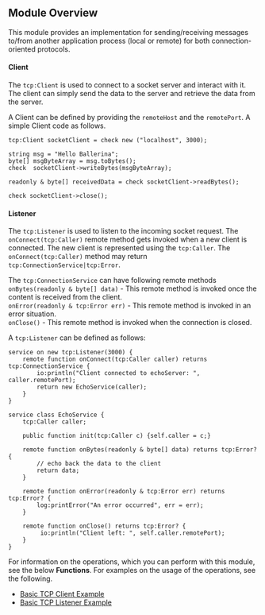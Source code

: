 ## Module Overview

This module provides an implementation for sending/receiving messages to/from another application process (local or remote) for both connection-oriented protocols.

#### Client

The `tcp:Client` is used to connect to a socket server and interact with it.
The client can simply send the data to the server and retrieve the data from the server.

A Client can be defined by providing the `remoteHost` and the `remotePort`. 
A simple Client code as follows.

```ballerina
tcp:Client socketClient = check new ("localhost", 3000);

string msg = "Hello Ballerina";
byte[] msgByteArray = msg.toBytes();
check  socketClient->writeBytes(msgByteArray);

readonly & byte[] receivedData = check socketClient->readBytes();

check socketClient->close();
```

#### Listener
The `tcp:Listener` is used to listen to the incoming socket request. The `onConnect(tcp:Caller)` remote method gets invoked when a new client is connected. The new client is represented using the `tcp:Caller`. The `onConnect(tcp:Caller)` method may return `tcp:ConnectionService|tcp:Error`.

The `tcp:ConnectionService` can have following remote methods</br>
`onBytes(readonly & byte[] data)` - This remote method is invoked once the content is received from the client.</br>
`onError(readonly & tcp:Error err)` - This remote method is invoked in an error situation.</br>
`onClose()` - This remote method is invoked when the connection is closed.</br>

A `tcp:Listener` can be defined as follows:
```ballerina
service on new tcp:Listener(3000) {
    remote function onConnect(tcp:Caller caller) returns tcp:ConnectionService {
        io:println("Client connected to echoServer: ", caller.remotePort);
        return new EchoService(caller);
    }
}

service class EchoService {
    tcp:Caller caller;

    public function init(tcp:Caller c) {self.caller = c;}

    remote function onBytes(readonly & byte[] data) returns tcp:Error? {
        // echo back the data to the client
        return data;
    }

    remote function onError(readonly & tcp:Error err) returns tcp:Error? {
        log:printError("An error occurred", err = err);
    }

    remote function onClose() returns tcp:Error? {
         io:println("Client left: ", self.caller.remotePort);
    }
}
```

For information on the operations, which you can perform with this module, see the below **Functions**. For examples on the usage of the operations, see the following.
 * [Basic TCP Client Example](https://ballerina.io/learn/by-example/tcp-client.html)
 * [Basic TCP Listener Example](https://ballerina.io/learn/by-example/tcp-listener.html)